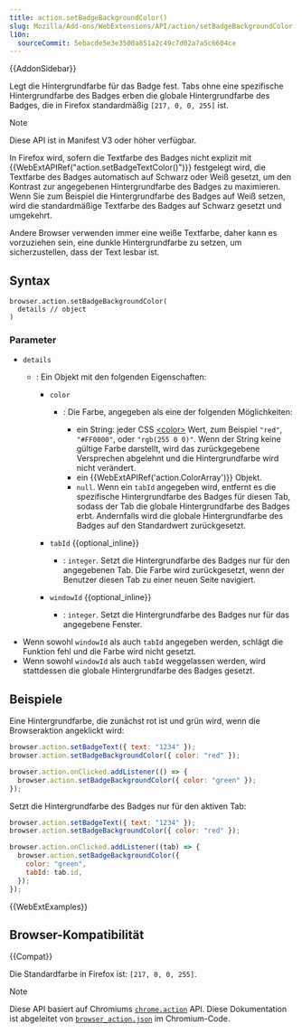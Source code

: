 ```yaml
---
title: action.setBadgeBackgroundColor()
slug: Mozilla/Add-ons/WebExtensions/API/action/setBadgeBackgroundColor
l10n:
  sourceCommit: 5ebacde5e3e3500a851a2c49c7d02a7a5c6604ce
---
```


{{AddonSidebar}}

Legt die Hintergrundfarbe für das Badge fest. Tabs ohne eine spezifische Hintergrundfarbe des Badges erben die globale Hintergrundfarbe des Badges, die in Firefox standardmäßig `[217, 0, 0, 255]` ist.

> [!NOTE]
> Diese API ist in Manifest V3 oder höher verfügbar.

In Firefox wird, sofern die Textfarbe des Badges nicht explizit mit {{WebExtAPIRef("action.setBadgeTextColor()")}} festgelegt wird, die Textfarbe des Badges automatisch auf Schwarz oder Weiß gesetzt, um den Kontrast zur angegebenen Hintergrundfarbe des Badges zu maximieren. Wenn Sie zum Beispiel die Hintergrundfarbe des Badges auf Weiß setzen, wird die standardmäßige Textfarbe des Badges auf Schwarz gesetzt und umgekehrt.

Andere Browser verwenden immer eine weiße Textfarbe, daher kann es vorzuziehen sein, eine dunkle Hintergrundfarbe zu setzen, um sicherzustellen, dass der Text lesbar ist.

## Syntax

```js-nolint
browser.action.setBadgeBackgroundColor(
  details // object
)
```

### Parameter

- `details`

  - : Ein Objekt mit den folgenden Eigenschaften:

    - `color`

      - : Die Farbe, angegeben als eine der folgenden Möglichkeiten:

        - ein String: jeder CSS [\<color>](/de/docs/Web/CSS/color_value) Wert, zum Beispiel `"red"`, `"#FF0000"`, oder `"rgb(255 0 0)"`. Wenn der String keine gültige Farbe darstellt, wird das zurückgegebene Versprechen abgelehnt und die Hintergrundfarbe wird nicht verändert.
        - ein {{WebExtAPIRef('action.ColorArray')}} Objekt.
        - `null`. Wenn ein `tabId` angegeben wird, entfernt es die spezifische Hintergrundfarbe des Badges für diesen Tab, sodass der Tab die globale Hintergrundfarbe des Badges erbt. Andernfalls wird die globale Hintergrundfarbe des Badges auf den Standardwert zurückgesetzt.

    - `tabId` {{optional_inline}}
      - : `integer`. Setzt die Hintergrundfarbe des Badges nur für den angegebenen Tab. Die Farbe wird zurückgesetzt, wenn der Benutzer diesen Tab zu einer neuen Seite navigiert.
    - `windowId` {{optional_inline}}
      - : `integer`. Setzt die Hintergrundfarbe des Badges nur für das angegebene Fenster.

<!---->

- Wenn sowohl `windowId` als auch `tabId` angegeben werden, schlägt die Funktion fehl und die Farbe wird nicht gesetzt.
- Wenn sowohl `windowId` als auch `tabId` weggelassen werden, wird stattdessen die globale Hintergrundfarbe des Badges gesetzt.

## Beispiele

Eine Hintergrundfarbe, die zunächst rot ist und grün wird, wenn die Browseraktion angeklickt wird:

```js
browser.action.setBadgeText({ text: "1234" });
browser.action.setBadgeBackgroundColor({ color: "red" });

browser.action.onClicked.addListener(() => {
  browser.action.setBadgeBackgroundColor({ color: "green" });
});
```

Setzt die Hintergrundfarbe des Badges nur für den aktiven Tab:

```js
browser.action.setBadgeText({ text: "1234" });
browser.action.setBadgeBackgroundColor({ color: "red" });

browser.action.onClicked.addListener((tab) => {
  browser.action.setBadgeBackgroundColor({
    color: "green",
    tabId: tab.id,
  });
});
```

{{WebExtExamples}}

## Browser-Kompatibilität

{{Compat}}

Die Standardfarbe in Firefox ist: `[217, 0, 0, 255]`.

> [!NOTE]
> Diese API basiert auf Chromiums [`chrome.action`](https://developer.chrome.com/docs/extensions/reference/api/action#method-setBadgeBackgroundColor) API. Diese Dokumentation ist abgeleitet von [`browser_action.json`](https://chromium.googlesource.com/chromium/src/+/master/chrome/common/extensions/api/browser_action.json) im Chromium-Code.

<!--
// Copyright 2015 The Chromium Authors. All rights reserved.
//
// Redistribution and use in source and binary forms, with or without
// modification, are permitted provided that the following conditions are
// met:
//
//    * Redistributions of source code must retain the above copyright
// notice, this list of conditions and the following disclaimer.
//    * Redistributions in binary form must reproduce the above
// copyright notice, this list of conditions and the following disclaimer
// in the documentation and/or other materials provided with the
// distribution.
//    * Neither the name of Google Inc. nor the names of its
// contributors may be used to endorse or promote products derived from
// this software without specific prior written permission.
//
// THIS SOFTWARE IS PROVIDED BY THE COPYRIGHT HOLDERS AND CONTRIBUTORS
// "AS IS" AND ANY EXPRESS OR IMPLIED WARRANTIES, INCLUDING, BUT NOT
// LIMITED TO, THE IMPLIED WARRANTIES OF MERCHANTABILITY AND FITNESS FOR
// A PARTICULAR PURPOSE ARE DISCLAIMED. IN NO EVENT SHALL THE COPYRIGHT
// OWNER OR CONTRIBUTORS BE LIABLE FOR ANY DIRECT, INDIRECT, INCIDENTAL,
// SPECIAL, EXEMPLARY, OR CONSEQUENTIAL DAMAGES (INCLUDING, BUT NOT
// LIMITED TO, PROCUREMENT OF SUBSTITUTE GOODS OR SERVICES; LOSS OF USE,
// DATA, OR PROFITS; OR BUSINESS INTERRUPTION) HOWEVER CAUSED AND ON ANY
// THEORY OF LIABILITY, WHETHER IN CONTRACT, STRICT LIABILITY, OR TORT
// (INCLUDING NEGLIGENCE OR OTHERWISE) ARISING IN ANY WAY OUT OF THE USE
// OF THIS SOFTWARE, EVEN IF ADVISED OF THE POSSIBILITY OF SUCH DAMAGE.
-->
